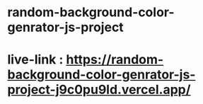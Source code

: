 # random-background-color-genrator-js-project
# live-link : https://random-background-color-genrator-js-project-j9c0pu9ld.vercel.app/
